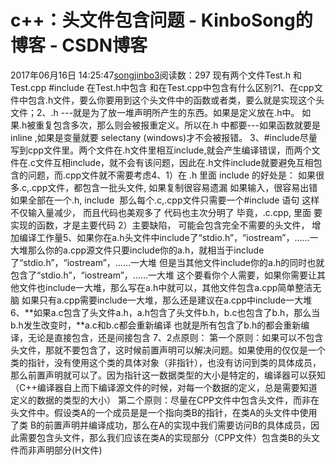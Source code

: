 # c++：头文件包含问题 - KinboSong的博客 - CSDN博客
2017年06月16日 14:25:47[songjinbo3](https://me.csdn.net/KinboSong)阅读数：297
现有两个文件Test.h 和Test.cpp
 #include <iostream>在Test.h中包含 和在Test.cpp中包含有什么区别?1、在cpp文件中包含.h文件，要么你要用到这个头文件中的函数或者类，要么就是实现这个头文件；2、.h ---就是为了放一堆声明所产生的东西。如果是定义放在.h中。     如果.h被重复包含多次，那么则会被报重定义。所以在.h 中都要---如果函数就要是inline ,如果是变量就要 selectany (windows)才不会被报错。
3、#include尽量写到cpp文件里。两个文件在.h文件里相互include,就会产生编译错误，而两个文件在.c文件互相include，就不会有该问题，因此在.h文件include就要避免互相包含的问题，而.cpp文件就不需要考虑4、1）在 .h 里面 include 的好处是：
如果很多.c,.cpp文件，都包含一批头文件,
如果复制很容易遗漏
如果输入，很容易出错
如果全部在一个.h, include  那么每个.c,.cpp文件只需要一个#include 语句
这样不仅输入量减少，
而且代码也美观多了
代码也主次分明了
毕竟，.c.cpp, 里面
要实现的函数，才是主要代码
2）主要缺陷，
可能会包含完全不需要的头文件，
增加编译工作量5、如果你在a.h头文件中include了“stdio.h”，“iostream”，……一大堆那么你的a.cpp源文件只要include你的a.h，就相当于include了“stdio.h”，“iostream”，……一大堆
但是当其他文件include你的a.h的同时也就包含了“stdio.h”，“iostream”，……一大堆
这个要看你个人需要，如果你需要让其他文件也include一大堆，那么写在a.h中就可以，其他文件包含a.cpp简单整洁无脑
如果只有a.cpp需要include一大堆，那么还是建议在a.cpp中include一大堆6、**如果a.c包含了头文件a.h，a.h包含了头文件b.h，b.c也包含了b.h，那么当b.h发生改变时，**a.c和b.c都会重新编译
也就是所有包含了b.h的都会重新编译，无论是直接包含，还是间接包含
7、2点原则：
第一个原则：如果可以不包含头文件，那就不要包含了，这时候前置声明可以解决问题。如果使用的仅仅是一个类的指针，没有使用这个类的具体对象（非指针），也没有访问到类的具体成员，那么前置声明就可以了。因为指针这一数据类型的大小是特定的，编译器可以获知（C++编译器自上而下编译源文件的时候，对每一个数据的定义，总是需要知道定义的数据的类型的大小）
第二个原则：尽量在CPP文件中包含头文件，而非在头文件中。假设类A的一个成员是是一个指向类B的指针，在类A的头文件中使用了类 B的前置声明并编译成功，那么在A的实现中我们需要访问B的具体成员，因此需要包含头文件，那么我们应该在类A的实现部分（CPP文件）包含类B的头文件而非声明部分(H文件)
